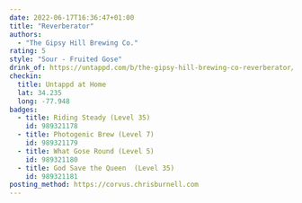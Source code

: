 ```yaml
---
date: 2022-06-17T16:36:47+01:00
title: "Reverberator"
authors:
  - "The Gipsy Hill Brewing Co."
rating: 5
style: "Sour - Fruited Gose"
drink_of: https://untappd.com/b/the-gipsy-hill-brewing-co-reverberator/4819189
checkin:
  title: Untappd at Home
  lat: 34.235
  long: -77.948
badges:
  - title: Riding Steady (Level 35)
    id: 989321178
  - title: Photogenic Brew (Level 7)
    id: 989321179
  - title: What Gose Round (Level 5)
    id: 989321180
  - title: God Save the Queen  (Level 35)
    id: 989321181
posting_method: https://corvus.chrisburnell.com
---
```

